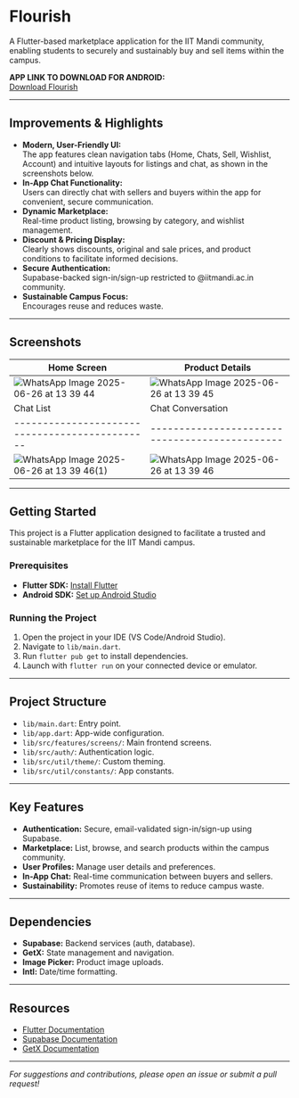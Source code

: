 # Flourish

A Flutter-based marketplace application for the IIT Mandi community, enabling students to securely and sustainably buy and sell items within the campus.

**APP LINK TO DOWNLOAD FOR ANDROID:**  
[Download Flourish](https://drive.google.com/file/d/1FWaNKYD2_f9rffQVgkGZOWB3LfP49vMc/view?usp=drivesdk)

---

## Improvements & Highlights

- **Modern, User-Friendly UI:**  
  The app features clean navigation tabs (Home, Chats, Sell, Wishlist, Account) and intuitive layouts for listings and chat, as shown in the screenshots below.
- **In-App Chat Functionality:**  
  Users can directly chat with sellers and buyers within the app for convenient, secure communication.
- **Dynamic Marketplace:**  
  Real-time product listing, browsing by category, and wishlist management.
- **Discount & Pricing Display:**  
  Clearly shows discounts, original and sale prices, and product conditions to facilitate informed decisions.
- **Secure Authentication:**  
  Supabase-backed sign-in/sign-up restricted to @iitmandi.ac.in community.
- **Sustainable Campus Focus:**  
  Encourages reuse and reduces waste.

---

## Screenshots

| Home Screen                                 | Product Details                              |
|----------------------------------------------|----------------------------------------------|
| ![WhatsApp Image 2025-06-26 at 13 39 44](https://github.com/user-attachments/assets/99aaee28-b9d2-4168-8ce6-66359aadfc75) | ![WhatsApp Image 2025-06-26 at 13 39 45](https://github.com/user-attachments/assets/d718feb7-c128-446c-8b00-744f2aa1849b) |
| Chat List                                   | Chat Conversation                            |
|----------------------------------------------|----------------------------------------------|
| ![WhatsApp Image 2025-06-26 at 13 39 46(1)](https://github.com/user-attachments/assets/9b0d6f16-4e87-4f54-903b-10552dbab59f) | ![WhatsApp Image 2025-06-26 at 13 39 46](https://github.com/user-attachments/assets/46f36171-102a-49f5-8601-17281854dc03) |

---

## Getting Started

This project is a Flutter application designed to facilitate a trusted and sustainable marketplace for the IIT Mandi campus.

### Prerequisites

- **Flutter SDK:** [Install Flutter](https://docs.flutter.dev/get-started/install)
- **Android SDK:** [Set up Android Studio](https://developer.android.com/studio)

### Running the Project

1. Open the project in your IDE (VS Code/Android Studio).
2. Navigate to `lib/main.dart`.
3. Run `flutter pub get` to install dependencies.
4. Launch with `flutter run` on your connected device or emulator.

---

## Project Structure

- `lib/main.dart`: Entry point.
- `lib/app.dart`: App-wide configuration.
- `lib/src/features/screens/`: Main frontend screens.
- `lib/src/auth/`: Authentication logic.
- `lib/src/util/theme/`: Custom theming.
- `lib/src/util/constants/`: App constants.

---

## Key Features

- **Authentication:** Secure, email-validated sign-in/sign-up using Supabase.
- **Marketplace:** List, browse, and search products within the campus community.
- **User Profiles:** Manage user details and preferences.
- **In-App Chat:** Real-time communication between buyers and sellers.
- **Sustainability:** Promotes reuse of items to reduce campus waste.

---

## Dependencies

- **Supabase:** Backend services (auth, database).
- **GetX:** State management and navigation.
- **Image Picker:** Product image uploads.
- **Intl:** Date/time formatting.

---

## Resources

- [Flutter Documentation](https://docs.flutter.dev/)
- [Supabase Documentation](https://supabase.io/docs)
- [GetX Documentation](https://pub.dev/packages/get)

---

*For suggestions and contributions, please open an issue or submit a pull request!*
